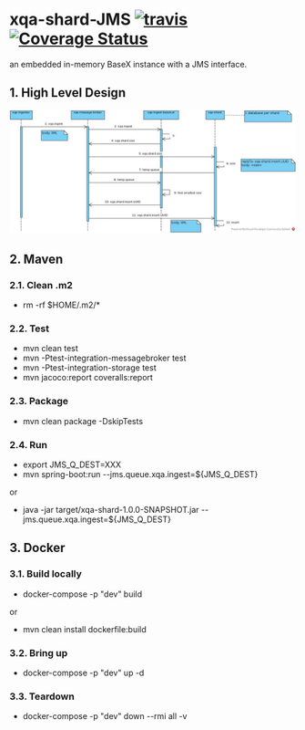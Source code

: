 # xqa-shard-JMS [![travis](https://travis-ci.org/jameshnsears/xqa-shard-JMS.svg?branch=master)](https://travis-ci.org/jameshnsears/xqa-shard-JMS.svg?branch=master) [![Coverage Status](https://coveralls.io/repos/github/jameshnsears/xqa-shard-JMS/badge.svg?branch=master)](https://coveralls.io/github/jameshnsears/xqa-shard-JMS?branch=master)
an embedded in-memory BaseX instance with a JMS interface.

## 1. High Level Design
![High Level Design](uml/balancer-sequence-diagram.jpg)

## 2. Maven
### 2.1. Clean .m2
* rm -rf $HOME/.m2/*

### 2.2. Test
* mvn clean test
* mvn -Ptest-integration-messagebroker test
* mvn -Ptest-integration-storage test
* mvn jacoco:report coveralls:report

### 2.3. Package
* mvn clean package -DskipTests

### 2.4. Run
* export JMS_Q_DEST=XXX
* mvn spring-boot:run --jms.queue.xqa.ingest=${JMS_Q_DEST}

or

* java -jar target/xqa-shard-1.0.0-SNAPSHOT.jar --jms.queue.xqa.ingest=${JMS_Q_DEST}

## 3. Docker
### 3.1. Build locally
* docker-compose -p "dev" build

or

* mvn clean install dockerfile:build

### 3.2. Bring up
* docker-compose -p "dev" up -d

### 3.3. Teardown
* docker-compose -p "dev" down --rmi all -v

